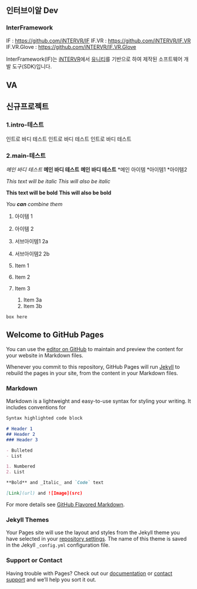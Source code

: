 ## 인터브이알 Dev
### InterFramework

IF : https://github.com/iNTERVR/IF
IF.VR : https://github.com/iNTERVR/IF.VR
IF.VR.Glove : https://github.com/iNTERVR/IF.VR.Glove

InterFramework(IF)는 [iNTERVR](https://nsu-intervr.com/)에서 [유니티](https://unity.com/)를 기반으로 하여 제작된 소프트웨어 개발 도구(SDK)입니다.

## VA
## 신규프로젝트
### 1.intro-테스트
인트로 바디 테스트
인트로 바디 테스트
인트로 바디 테스트
### 2.main-테스트
*메인 바디 테스트*
**메인 바디 테스트**
__메인 바디 테스트__
*메인 아이템
  *아이템1
  *아이템2

*This text will be italic*
_This will also be italic_

**This text will be bold**
__This will also be bold__

_You **can** combine them_


1. 아이템 1
2. 아이템 2
  1. 서브아이템1 2a
  2. 서브아이템2 2b

1. Item 1
1. Item 2
1. Item 3
   1. Item 3a
   1. Item 3b


```
box here
```

## Welcome to GitHub Pages

You can use the [editor on GitHub](https://github.com/iNTERVR/samplepage.io/edit/master/README.md) to maintain and preview the content for your website in Markdown files.

Whenever you commit to this repository, GitHub Pages will run [Jekyll](https://jekyllrb.com/) to rebuild the pages in your site, from the content in your Markdown files.

### Markdown

Markdown is a lightweight and easy-to-use syntax for styling your writing. It includes conventions for

```markdown
Syntax highlighted code block

# Header 1
## Header 2
### Header 3

- Bulleted
- List

1. Numbered
2. List

**Bold** and _Italic_ and `Code` text

[Link](url) and ![Image](src)
```

For more details see [GitHub Flavored Markdown](https://guides.github.com/features/mastering-markdown/).

### Jekyll Themes

Your Pages site will use the layout and styles from the Jekyll theme you have selected in your [repository settings](https://github.com/iNTERVR/samplepage.io/settings). The name of this theme is saved in the Jekyll `_config.yml` configuration file.

### Support or Contact

Having trouble with Pages? Check out our [documentation](https://docs.github.com/categories/github-pages-basics/) or [contact support](https://github.com/contact) and we’ll help you sort it out.
